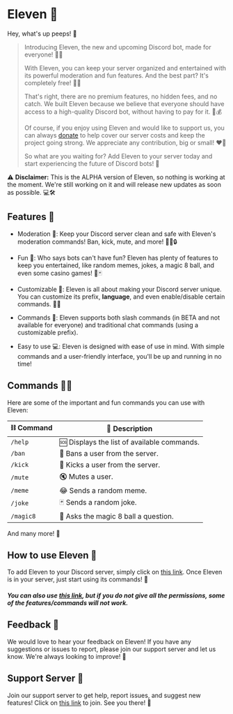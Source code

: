 # Eleven 🔮

Hey, what's up peeps! 👋

> Introducing Eleven, the new and upcoming Discord bot, made for everyone! 🤖💬
> 
> With Eleven, you can keep your server organized and entertained with its powerful moderation and fun features. And the best part? It's completely free! 🎉🆓
> 
> That's right, there are no premium features, no hidden fees, and no catch. We built Eleven because we believe that everyone should have access to a high-quality Discord bot, without having to pay for it. 💸💰
> 
> Of course, if you enjoy using Eleven and would like to support us, you can always [donate](https://www.buymeacoffee.com/elevenbot) to help cover our server costs and keep the project going strong. We appreciate any contribution, big or small! ❤️💸
> 
> So what are you waiting for? Add Eleven to your server today and start experiencing the future of Discord bots! 🚀

⚠️ **Disclaimer:** This is the ALPHA version of Eleven, so nothing is working at the moment. We're still working on it and will release new updates as soon as possible. 💻🛠️

## Features 🚀

-   Moderation 🔨: Keep your Discord server clean and safe with Eleven's moderation commands! Ban, kick, mute, and more! 👮‍♂️🔒
    
-   Fun 🎉: Who says bots can't have fun? Eleven has plenty of features to keep you entertained, like random memes, jokes,  a magic 8 ball, and even some casino games! 🤪🃏
    
-   Customizable 🎨: Eleven is all about making your Discord server unique. You can customize its prefix, **language**, and even enable/disable certain commands. 🌈🔧
    
-   Commands 💬: Eleven supports both slash commands (in BETA and not available for everyone) and traditional chat commands (using a customizable prefix).
- Easy to use 💻: Eleven is designed with ease of use in mind. With simple commands and a user-friendly interface, you'll be up and running in no time!
    

## Commands 🤖💬

Here are some of the important and fun commands you can use with Eleven:

| ⛓️ Command | 💬 Description |
| --- | --- |
| `/help` | 🆘 Displays the list of available commands. |
| `/ban` | 🔨 Bans a user from the server. |
| `/kick` | 🔨 Kicks a user from the server. |
| `/mute` | 🔇 Mutes a user. |
| `/meme` | 😂 Sends a random meme. |
| `/joke` | 🃏 Sends a random joke. |
| `/magic8` | 🔮 Asks the magic 8 ball a question. |

And many more! 🤯

## How to use Eleven 🤔

To add Eleven to your Discord server, simply click on [this link](https://discord.com/api/oauth2/authorize?client_id=1033058803035422760&permissions=8&scope=bot%20applications.commands). Once Eleven is in your server, just start using its commands! 🎉

##### You can also use [this link](https://discord.com/api/oauth2/authorize?client_id=1033058803035422760&permissions=4398046511095&scope=bot%20applications.commands), but if you do not give all the permissions, some of the features/commands will not work. 

## Feedback 📣

We would love to hear your feedback on Eleven! If you have any suggestions or issues to report, please join our support server and let us know. We're always looking to improve! 💪

## Support Server 👥

Join our support server to get help, report issues, and suggest new features! Click on [this link](https://discord.gg/WnPa6hHShh) to join. See you there! 👋

